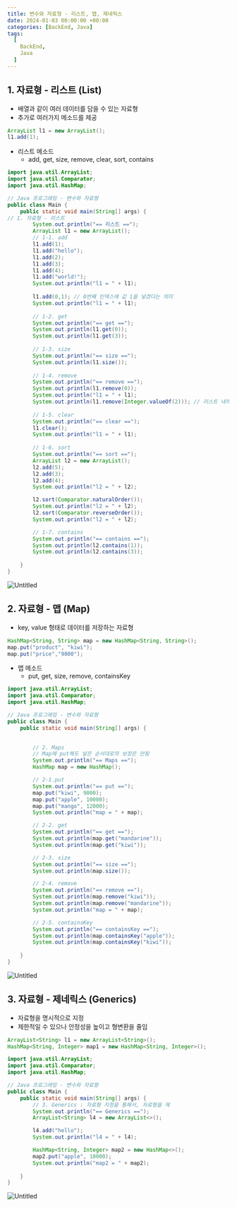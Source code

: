 ```yaml
---
title: 변수와 자료형 - 리스트, 맵, 제네릭스
date: 2024-01-03 00:00:00 +00:00
categories: [BackEnd, Java]
tags:
  [
    BackEnd,
    Java
  ]
---
```


## 1. 자료형 - 리스트 (List)

- 배열과 같이 여러 데이터를 담을 수 있는 자료형
- 추가로 여러가지 메소드를 제공

```java
ArrayList l1 = new ArrayList();
l1.add(1);
```

- 리스트 메소드
    - add, get, size, remove, clear, sort, contains

```java
import java.util.ArrayList;
import java.util.Comparator;
import java.util.HashMap;

// Java 프로그래밍 - 변수와 자료형
public class Main {
    public static void main(String[] args) {
// 1. 자료형 - 리스트
        System.out.println("== 리스트 ==");
        ArrayList l1 = new ArrayList();
        // 1-1. add
        l1.add(1);
        l1.add("hello");
        l1.add(2);
        l1.add(3);
        l1.add(4);
        l1.add("world!");
        System.out.println("l1 = " + l1);
        
        l1.add(0,1); // 0번째 인덱스에 값 1을 넣겠다는 의미
        System.out.println("l1 = " + l1);
        
        // 1-2. get
        System.out.println("== get ==");
        System.out.println(l1.get(0));
        System.out.println(l1.get(3));
        
        // 1-3. size
        System.out.println("== size ==");
        System.out.println(l1.size());
        
        // 1-4. remove
        System.out.println("== remove ==");
        System.out.println(l1.remove(0));
        System.out.println("l1 = " + l1);
        System.out.println(l1.remove(Integer.valueOf(2))); // 리스트 내의 2를 지움
        
        // 1-5. clear
        System.out.println("== clear ==");
        l1.clear();
        System.out.println("l1 = " + l1);
        
        // 1-6. sort
        System.out.println("== sort ==");
        ArrayList l2 = new ArrayList();
        l2.add(5);
        l2.add(3);
        l2.add(4);
        System.out.println("l2 = " + l2);

        l2.sort(Comparator.naturalOrder());
        System.out.println("l2 = " + l2);
        l2.sort(Comparator.reverseOrder());
        System.out.println("l2 = " + l2);

        // 1-7. contains
        System.out.println("== contains ==");
        System.out.println(l2.contains(1));
        System.out.println(l2.contains(3));
        
    }
}
```

![Untitled](https://prod-files-secure.s3.us-west-2.amazonaws.com/97f8f071-477d-4db3-a9c0-4dad109b848c/35dd6676-6b5d-4ffe-a518-2ef1288f9fd1/Untitled.png)

## 2. 자료형 - 맵 (Map)

- key, value 형태로 데이터를 저장하는 자료형

```java
HashMap<String, String> map = new HashMap<String, String>();
map.put("product", "kiwi");
map.put("price","9000");
```

- 맵 메소드
    - put, get, size, remove, containsKey

```java
import java.util.ArrayList;
import java.util.Comparator;
import java.util.HashMap;

// Java 프로그래밍 - 변수와 자료형
public class Main {
    public static void main(String[] args) {
    

        // 2. Maps
        // Map에 put해도 넣은 순서대로의 보장은 안됨
        System.out.println("== Maps ==");
        HashMap map = new HashMap();

        // 2-1.put
        System.out.println("== put ==");
        map.put("kiwi", 9000);
        map.put("apple", 10000);
        map.put("mango", 12000);
        System.out.println("map = " + map);

        // 2-2. get
        System.out.println("== get ==");
        System.out.println(map.get("mandarine"));
        System.out.println(map.get("kiwi"));

        // 2-3. size
        System.out.println("== size ==");
        System.out.println(map.size());

        // 2-4. remove
        System.out.println("== remove ==");
        System.out.println(map.remove("kiwi"));
        System.out.println(map.remove("mandarine"));
        System.out.println("map = " + map);

        // 2-5. containsKey
        System.out.println("== containsKey ==");
        System.out.println(map.containsKey("apple"));
        System.out.println(map.containsKey("kiwi"));
        
    }
}
```

![Untitled](https://prod-files-secure.s3.us-west-2.amazonaws.com/97f8f071-477d-4db3-a9c0-4dad109b848c/56c05e14-d708-471c-be01-3cb1b7344aef/Untitled.png)

## 3. 자료형 - 제네릭스 (Generics)

- 자료형을 명시적으로 지정
- 제한적일 수 있으나 안정성을 높이고 형변환을 줄임

```java
ArrayList<String> l1 = new ArrayList<String>();
HashMap<String, Integer> map1 = new HashMap<String, Integer>();
```

```java
import java.util.ArrayList;
import java.util.Comparator;
import java.util.HashMap;

// Java 프로그래밍 - 변수와 자료형
public class Main {
    public static void main(String[] args) {
        // 3. Generics : 자료형 지정을 통해서, 자료형을 제
        System.out.println("== Generics ==");
        ArrayList<String> l4 = new ArrayList<>();

        l4.add("hello");
        System.out.println("l4 = " + l4);

        HashMap<String, Integer> map2 = new HashMap<>();
        map2.put("apple", 10000);
        System.out.println("map2 = " + map2);
        
    }
}
```

![Untitled](https://prod-files-secure.s3.us-west-2.amazonaws.com/97f8f071-477d-4db3-a9c0-4dad109b848c/9800c841-2de0-42b7-a612-67ed99f5b855/Untitled.png)
